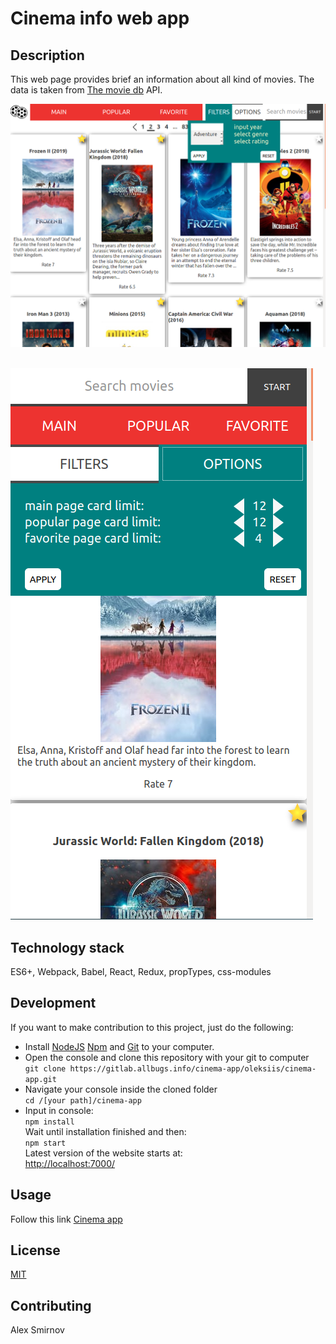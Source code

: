 # Cinema info web app

## Description
This web page provides brief an information about all kind of movies. The data is taken from [The movie db](https://www.themoviedb.org) API. 
<br />

![](src/images/preview2.png)
<br />
<br />

![](src/images/preview1.png)

## Technology stack
ES6+, Webpack, Babel, React, Redux, propTypes, css-modules

## Development
If you want to make contribution to this project, just do the following: 
* Install [NodeJS](https://nodejs.org/en/download/) [Npm](https://docs.npmjs.com/cli/install) and [Git](https://www.atlassian.com/git/tutorials/install-git) to your computer.
* Open the console and clone this repository with your git to computer <br/>
`git clone https://gitlab.allbugs.info/cinema-app/oleksiis/cinema-app.git` <br/>
* Navigate your console inside the cloned folder <br/>
`cd /[your path]/cinema-app` <br/>
* Input in console:<br/>
`npm install`<br/>
Wait until installation finished and then: <br/>
`npm start`<br/>
Latest version of the website starts at:<br/>
[http://localhost:7000/](http://localhost:7000/)

## Usage
Follow this link [Cinema app](https://wwwal2.github.io/Cinema/dist/)

## License
[MIT](https://choosealicense.com/licenses/mit/)

## Contributing
Alex Smirnov

